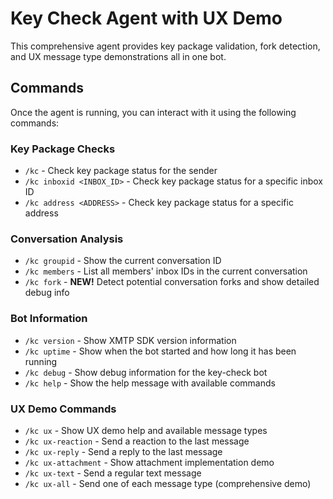 # Key Check Agent with UX Demo

This comprehensive agent provides key package validation, fork detection, and UX message type demonstrations all in one bot.

## Commands

Once the agent is running, you can interact with it using the following commands:

### Key Package Checks

- `/kc` - Check key package status for the sender
- `/kc inboxid <INBOX_ID>` - Check key package status for a specific inbox ID
- `/kc address <ADDRESS>` - Check key package status for a specific address

### Conversation Analysis

- `/kc groupid` - Show the current conversation ID
- `/kc members` - List all members' inbox IDs in the current conversation
- `/kc fork` - **NEW!** Detect potential conversation forks and show detailed debug info

### Bot Information

- `/kc version` - Show XMTP SDK version information
- `/kc uptime` - Show when the bot started and how long it has been running
- `/kc debug` - Show debug information for the key-check bot
- `/kc help` - Show the help message with available commands

### UX Demo Commands

- `/kc ux` - Show UX demo help and available message types
- `/kc ux-reaction` - Send a reaction to the last message
- `/kc ux-reply` - Send a reply to the last message
- `/kc ux-attachment` - Show attachment implementation demo
- `/kc ux-text` - Send a regular text message
- `/kc ux-all` - Send one of each message type (comprehensive demo)
